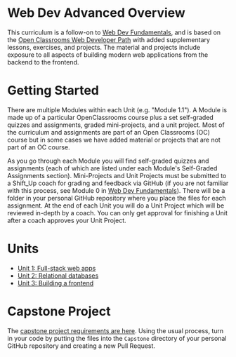 # Web Dev Advanced Overview

This curriculum is a follow-on to [Web Dev Fundamentals](https://github.com/shift-up/Web-Dev-Fundamentals), and is based on the [Open Classrooms Web Developer Path](https://openclassrooms.com/en/paths/141-web-developer) with added supplementary lessons, exercises, and projects. The material and projects include exposure to all aspects of building modern web applications from the backend to the frontend.

# Getting Started

There are multiple Modules within each Unit (e.g. "Module 1.1"). A Module is made up of a particular OpenClassrooms course plus a set self-graded quizzes and assignments, graded mini-projects, and a unit project. Most of the curriculum and assignments are part of an Open Classrooms (OC) course but in some cases we have added material or projects that are not part of an OC course. 

As you go through each Module you will find self-graded quizzes and assignments (each of which are listed under each Module's Self-Graded Assignments section). Mini-Projects and Unit Projects must be submitted to a Shift_Up coach for grading and feedback via GitHub (if you are not familiar with this process, see Module 0 in [Web Dev Fundamentals](https://github.com/shift-up/Web-Dev-Fundamentals/tree/master/Unit1#module-0)). There will be a folder in your personal GitHub repository where you place the files for each assignment. At the end of each Unit you will do a Unit Project which will be reviewed in-depth by a coach. You can only get approval for finishing a Unit after a coach approves your Unit Project.

# Units

- [Unit 1: Full-stack web apps](Unit1/)
- [Unit 2: Relational databases](Unit2/)
- [Unit 3: Building a frontend](Unit3/)

# Capstone Project

The [capstone project requirements are here](https://docs.google.com/document/d/1zf0devFldKkkONtq_rNYFrFacSP1i572jC_dLS-Zz_g/edit?usp=sharing). Using the usual process, turn in your code by putting the files into the `Capstone` directory of your personal GitHub repository and creating a new Pull Request.